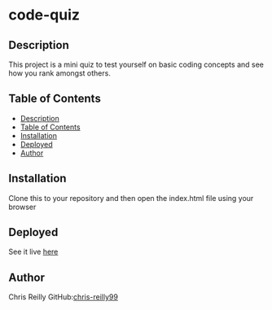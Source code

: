 # code-quiz

## Description
This project is a mini quiz to test yourself on basic coding concepts and see how you rank amongst others.

## Table of Contents
- [Description](#description)
- [Table of Contents](#table-of-contents)
- [Installation](#installation)
- [Deployed](#deployed)
- [Author](#author)

## Installation
Clone this to your repository and then open the index.html file using your browser

## Deployed
See it live [here]()


## Author
Chris Reilly
GitHub:[chris-reilly99](https://github.com/chris-reilly99)